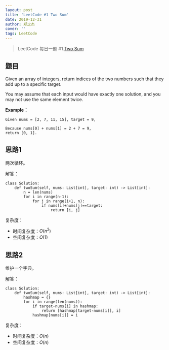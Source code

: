 ```yaml
---
layout: post
title: 'LeetCode #1 Two Sum'
date: 2019-12-31
author: 郑之杰
cover: ''
tags: LeetCode
---
```


> LeetCode 每日一题 #1.[Two Sum](https://leetcode-cn.com/problems/two-sum/)

## 题目
Given an array of integers, return indices of the two numbers such that they add up to a specific target.

You may assume that each input would have exactly one solution, and you may not use the same element twice.

**Example：**
```
Given nums = [2, 7, 11, 15], target = 9,

Because nums[0] + nums[1] = 2 + 7 = 9,
return [0, 1].
```

## 思路1
两次循环。

解答：
```
class Solution:
    def twoSum(self, nums: List[int], target: int) -> List[int]:
        n = len(nums)
        for i in range(n-1):
            for j in range(i+1, n):
                if nums[i]+nums[j]==target:
                    return [i, j]
```

复杂度：

- 时间复杂度：$O(n^2)$
- 空间复杂度：$O(1)$

## 思路2
维护一个字典。

解答：
```
class Solution:
    def twoSum(self, nums: List[int], target: int) -> List[int]:
        hashmap = {}
        for i in range(len(nums)):
            if target-nums[i] in hashmap:
                return [hashmap[target-nums[i]], i]
            hashmap[nums[i]] = i
```

复杂度：

- 时间复杂度：$O(n)$
- 空间复杂度：$O(n)$
